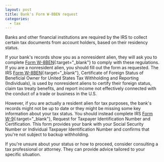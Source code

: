 ```yaml
---
layout: post
title: Bank's Form W-8BEN request
categories:
  - tax
---
```


Banks and other financial institutions are required by the IRS to collect
certain tax documents from account holders, based on their residency status.

If your bank's records show you as a nonresident alien, they will ask you to
complete [Form W-8BEN][W-8BEN]{:target="_blank"} to comply with these regulations.
If you are a nonresident alien, you should fill out the form as requested.
The IRS [Form W-8BEN][W-8BEN]{:target="_blank"}, Certificate of Foreign Status of Beneficial Owner for
United States Tax Withholding and Reporting (Individuals), is used by
nonresident aliens to certify their foreign status, claim tax treaty benefits,
and report income not effectively connected with the conduct of a trade or
business in the U.S.

However, if you are actually a resident alien for tax purposes, the bank's
records might not be up to date or they might be missing some key information
about your tax status. You should instead complete IRS [Form W-9][W-9]{:target="_blank"},
Request for Taxpayer Identification Number and Certification. This form
provides your bank with your Social Security Number or Individual Taxpayer
Identification Number and confirms that you're not subject to backup
withholding.

If you're unsure about your status or how to proceed,
consider consulting a tax professional or attorney. They can provide advice
tailored to your specific situation.

[W-8BEN]: https://www.irs.gov/pub/irs-pdf/fw8ben.pdf
[W-9]: https://www.irs.gov/pub/irs-pdf/fw9.pdf
